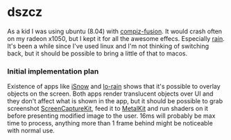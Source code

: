 # dszcz

As a kid I was using ubuntu (8.04) with [compiz-fusion](https://www.compiz-fusion.org). It would crash often on my radeon x1050, but I kept it for all the awesome effecs. Especially [rain](https://www.youtube.com/watch?v=1ZKmQS_MNAg).
It's been a while since I've used linux and I'm not thinking of switching back, but it should be possible to bring a little of that to macos.

### Initial implementation plan
Existence of apps like [iSnow](https://apps.apple.com/pl/app/isnow/id565963412) and [lo-rain](https://lo.cafe/lo-rain) shows that it's possible to overlay objects on the screen. Both apps render translucent objects over UI and they don't affect what is shown in the app, but it should be possible to grab screenshot [ScreenCaptureKit](https://developer.apple.com/documentation/screencapturekit), feed it to [MetalKit](https://developer.apple.com/documentation/metalkit) and run shaders on it before presenting modified image to the user. 16ms will probably be max time to process, anything more than 1 frame behind might be noticeable with normal use.
